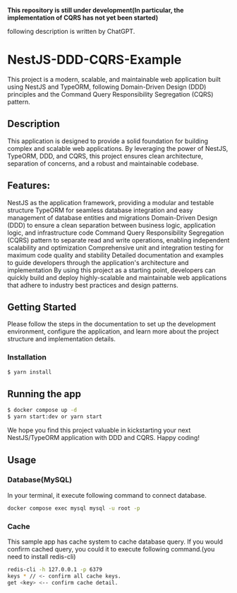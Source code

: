 **This repository is still under development(In particular, the implementation of CQRS has not yet been started)**

following description is written by ChatGPT.

# NestJS-DDD-CQRS-Example

This project is a modern, scalable, and maintainable web application built using NestJS and TypeORM, following Domain-Driven Design (DDD) principles and the Command Query Responsibility Segregation (CQRS) pattern.

## Description

This application is designed to provide a solid foundation for building complex and scalable web applications. By leveraging the power of NestJS, TypeORM, DDD, and CQRS, this project ensures clean architecture, separation of concerns, and a robust and maintainable codebase.

## Features:

NestJS as the application framework, providing a modular and testable structure
TypeORM for seamless database integration and easy management of database entities and migrations
Domain-Driven Design (DDD) to ensure a clean separation between business logic, application logic, and infrastructure code
Command Query Responsibility Segregation (CQRS) pattern to separate read and write operations, enabling independent scalability and optimization
Comprehensive unit and integration testing for maximum code quality and stability
Detailed documentation and examples to guide developers through the application's architecture and implementation
By using this project as a starting point, developers can quickly build and deploy highly-scalable and maintainable web applications that adhere to industry best practices and design patterns.

## Getting Started

Please follow the steps in the documentation to set up the development environment, configure the application, and learn more about the project structure and implementation details.

### Installation

```bash
$ yarn install
```

## Running the app

```bash
$ docker compose up -d
$ yarn start:dev or yarn start
```

We hope you find this project valuable in kickstarting your next NestJS/TypeORM application with DDD and CQRS. Happy coding!

## Usage

### Database(MySQL)

In your terminal, it execute following command to connect database.

```bash
docker compose exec mysql mysql -u root -p
```

### Cache

This sample app has cache system to cache database query.
If you would confirm cached query, you could it to execute following command.(you need to install redis-cli)

```bash
redis-cli -h 127.0.0.1 -p 6379
keys * // <- confirm all cache keys.
get <key> <-- confirm cache detail.
```
